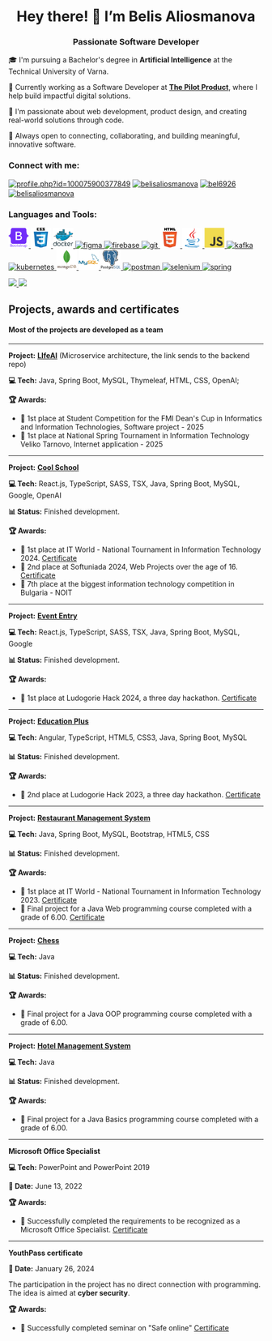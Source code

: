 <h1 align="center">Hey there! 👋 I’m Belis Aliosmanova</h1>
<h3 align="center">Passionate Software Developer</h3>

<p align="left">
🎓 I'm pursuing a Bachelor's degree in <strong>Artificial Intelligence</strong> at the Technical University of Varna.  

💼 Currently working as a Software Developer at <a href="https://thepilotproduct.com" target="_blank"><strong>The Pilot Product</strong></a>, where I help build impactful digital solutions.  

🚀 I'm passionate about web development, product design, and creating real-world solutions through code.  

🤝 Always open to connecting, collaborating, and building meaningful, innovative software.
</p>


<h3 align="left">Connect with me:</h3>
<p align="left">
<a href="https://fb.com/profile.php?id=100075900377849" target="blank"><img align="center" src="https://raw.githubusercontent.com/rahuldkjain/github-profile-readme-generator/master/src/images/icons/Social/facebook.svg" alt="profile.php?id=100075900377849" height="30" width="40" /></a>
<a href="https://instagram.com/belisaliosmanova" target="blank"><img align="center" src="https://raw.githubusercontent.com/rahuldkjain/github-profile-readme-generator/master/src/images/icons/Social/instagram.svg" alt="belisaliosmanova" height="30" width="40" /></a>
<a href="https://discord.gg/#bel6926" target="blank"><img align="center" src="https://raw.githubusercontent.com/rahuldkjain/github-profile-readme-generator/master/src/images/icons/Social/discord.svg" alt="bel6926" height="30" width="40" /></a> <a href="https://x.com/your_username" target="blank"> <a href="https://www.linkedin.com/in/belis-aliosmanova-b754b033b/"><a href="https://linkedin.com/in/belis-aliosmanova" target="blank"><img align="center" src="https://raw.githubusercontent.com/rahuldkjain/github-profile-readme-generator/master/src/images/icons/Social/linked-in-alt.svg" alt="belisaliosmanova" height="30" width="40" /></a>
</a>


</p>

<h3 align="left">Languages and Tools:</h3>
<p align="left"> <a href="https://getbootstrap.com" target="_blank" rel="noreferrer"> <img src="https://raw.githubusercontent.com/devicons/devicon/master/icons/bootstrap/bootstrap-plain-wordmark.svg" alt="bootstrap" width="40" height="40"/> </a> <a href="https://www.w3schools.com/css/" target="_blank" rel="noreferrer"> <img src="https://raw.githubusercontent.com/devicons/devicon/master/icons/css3/css3-original-wordmark.svg" alt="css3" width="40" height="40"/> </a> <a href="https://www.docker.com/" target="_blank" rel="noreferrer"> <img src="https://raw.githubusercontent.com/devicons/devicon/master/icons/docker/docker-original-wordmark.svg" alt="docker" width="40" height="40"/> </a> <a href="https://www.figma.com/" target="_blank" rel="noreferrer"> <img src="https://www.vectorlogo.zone/logos/figma/figma-icon.svg" alt="figma" width="40" height="40"/> </a> <a href="https://firebase.google.com/" target="_blank" rel="noreferrer"> <img src="https://www.vectorlogo.zone/logos/firebase/firebase-icon.svg" alt="firebase" width="40" height="40"/> </a> <a href="https://git-scm.com/" target="_blank" rel="noreferrer"> <img src="https://www.vectorlogo.zone/logos/git-scm/git-scm-icon.svg" alt="git" width="40" height="40"/> </a> <a href="https://www.w3.org/html/" target="_blank" rel="noreferrer"> <img src="https://raw.githubusercontent.com/devicons/devicon/master/icons/html5/html5-original-wordmark.svg" alt="html5" width="40" height="40"/> </a> <a href="https://www.java.com" target="_blank" rel="noreferrer"> <img src="https://raw.githubusercontent.com/devicons/devicon/master/icons/java/java-original.svg" alt="java" width="40" height="40"/> </a> <a href="https://developer.mozilla.org/en-US/docs/Web/JavaScript" target="_blank" rel="noreferrer"> <img src="https://raw.githubusercontent.com/devicons/devicon/master/icons/javascript/javascript-original.svg" alt="javascript" width="40" height="40"/> </a> <a href="https://kafka.apache.org/" target="_blank" rel="noreferrer"> <img src="https://www.vectorlogo.zone/logos/apache_kafka/apache_kafka-icon.svg" alt="kafka" width="40" height="40"/> </a> <a href="https://kubernetes.io" target="_blank" rel="noreferrer"> <img src="https://www.vectorlogo.zone/logos/kubernetes/kubernetes-icon.svg" alt="kubernetes" width="40" height="40"/> </a> <a href="https://www.mongodb.com/" target="_blank" rel="noreferrer"> <img src="https://raw.githubusercontent.com/devicons/devicon/master/icons/mongodb/mongodb-original-wordmark.svg" alt="mongodb" width="40" height="40"/> </a> <a href="https://www.mysql.com/" target="_blank" rel="noreferrer"> <img src="https://raw.githubusercontent.com/devicons/devicon/master/icons/mysql/mysql-original-wordmark.svg" alt="mysql" width="40" height="40"/> </a> <a href="https://www.postgresql.org" target="_blank" rel="noreferrer"> <img src="https://raw.githubusercontent.com/devicons/devicon/master/icons/postgresql/postgresql-original-wordmark.svg" alt="postgresql" width="40" height="40"/> </a> <a href="https://postman.com" target="_blank" rel="noreferrer"> <img src="https://www.vectorlogo.zone/logos/getpostman/getpostman-icon.svg" alt="postman" width="40" height="40"/> </a> <a href="https://www.selenium.dev" target="_blank" rel="noreferrer"> <img src="https://raw.githubusercontent.com/detain/svg-logos/780f25886640cef088af994181646db2f6b1a3f8/svg/selenium-logo.svg" alt="selenium" width="40" height="40"/> </a> <a href="https://spring.io/" target="_blank" rel="noreferrer"> <img src="https://www.vectorlogo.zone/logos/springio/springio-icon.svg" alt="spring" width="40" height="40"/> </a> </p>

<a href="https://github.com/belisaliosmanova">
  <img height="160em" src="https://github-readme-stats-eight-theta.vercel.app/api?username=belisaliosmanova&show_icons=true&theme=cobalt&include_all_commits=true&count_private=true"/>
  <img height="160em" src="https://github-readme-stats-eight-theta.vercel.app/api/top-langs/?username=belisaliosmanova&layout=compact&langs_count=8&theme=cobalt&count_private=true"/>
</a>

## Projects, awards and certificates
#### Most of the projects are developed as a team 

___

**Project:** [**LIfeAI**](https://github.com/PixelChicks/LifeAI)
(Microservice architecture, the link sends to the backend repo)

**💻 Tech:** Java, Spring Boot, MySQL, Thymeleaf, HTML, CSS, OpenAI;

**🏆 Awards:** 
- 🥇 1st place at Student Competition for the FMI Dean's Cup in Informatics and Information Technologies, Software project - 2025
- 🥇 1st place at National Spring Tournament in Information Technology Veliko Tarnovo, Internet application - 2025
___

**Project:** [**Cool School**](https://github.com/Gin-n-Tonicc/Cool-School)

**💻 Tech:** React.js, TypeScript, SASS, TSX, Java, Spring Boot, MySQL, Google, OpenAI

**📊 Status:** Finished development.

**🏆 Awards:** 
- 🥇 1st place at IT World - National Tournament in Information Technology 2024. [Certificate](https://drive.google.com/file/d/1YCecxmp1l291UFH0jzBoFMbc0fcWTqZJ/view)
- 🥈 2nd place at Softuniada 2024, Web Projects over the age of 16. [Certificate](https://drive.google.com/file/d/1bX8yCmPS4rljZPKqtCPPzeLZ7Whud8Qc/view?usp=sharing)
- 🏅 7th place at the biggest information technology competition in Bulgaria - NOIT

___
  
**Project:** [**Event Entry**](https://github.com/Gin-n-Tonicc/Event-Entry)

**💻 Tech:** React.js, TypeScript, SASS, TSX, Java, Spring Boot, MySQL, Google

**📊 Status:** Finished development.

**🏆 Awards:** 
- 🥇 1st place at Ludogorie Hack 2024, a three day hackathon. [Certificate](https://drive.google.com/file/d/1y-otCjQOHWjRJ2knKbwSNRajbZj6opJd/view?usp=sharing)
___

**Project:** [**Education Plus**](https://github.com/Gin-n-Tonicc/Education-Plus)

**💻 Tech:** Angular, TypeScript, HTML5, CSS3, Java, Spring Boot, MySQL

**📊 Status:** Finished development.

**🏆 Awards:** 
- 🥈 2nd place at Ludogorie Hack 2023, a three day hackathon. [Certificate](https://drive.google.com/file/d/1O2kDYCMJNEaBctGEdnmd_23-JhalrdF4/view?usp=sharing)

___

**Project:** [**Restaurant Management System**](https://github.com/Gin-n-Tonicc/Education-Plus)

**💻 Tech:** Java, Spring Boot, MySQL, Bootstrap, HTML5, CSS

**📊 Status:** Finished development.

**🏆 Awards:** 
- 🥇 1st place at IT World - National Tournament in Information Technology 2023. [Certificate](https://drive.google.com/file/d/128j3bpjx2Pgzcnh-XisvPs7q2cD-nAwy/view?usp=sharing)
- 🏅 Final project for a Java Web programming course completed with a grade of 6.00. [Certificate](https://drive.google.com/file/d/12CXY0BmSZnbRuHV1CubDG8kTJLGCsSmo/view?usp=sharing)

___


**Project:** [**Chess**](https://github.com/BelisAliosmanova/ProjectChess)

**💻 Tech:** Java

**📊 Status:** Finished development.

**🏆 Awards:** 
- 🏅 Final project for a Java OOP programming course completed with a grade of 6.00.
  
___

**Project:** [**Hotel Management System**](https://github.com/BelisAliosmanova/HotelManagementSystem)

**💻 Tech:** Java

**📊 Status:** Finished development.

**🏆 Awards:** 
- 🏅 Final project for a Java Basics programming course completed with a grade of 6.00.
  
___

**Microsoft Office Specialist**

**💻 Tech:** PowerPoint and PowerPoint 2019

**📅 Date:** June 13, 2022

**🏆 Awards:** 
- 🏅 Successfully completed the requirements to be recognized as a Microsoft Office Specialist. [Certificate](https://www.certiport.com/portal/Pages/PrintTranscriptInfo.aspx?action=Cert&id=421&cvid=DkUtuDzFQvyNlvqsOiKocw==)

___

**YouthPass certificate**

**📅 Date:** January 26, 2024

The participation in the project has no direct connection with programming. The idea is aimed at **cyber security**.
  
**🏆 Awards:** 
- 🏅 Successfully completed seminar on "Safe online" [Certificate](https://www.youthpass.eu/en/verify/CBET-D44X-K1K1-ABCS/Belis%20Aliosmanova)
